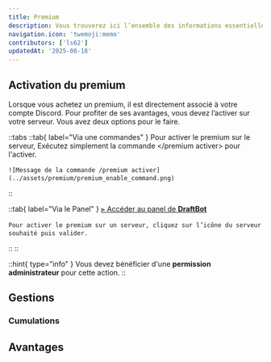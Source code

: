 ```yaml
---
title: Premium
description: Vous trouverez ici l’ensemble des informations essentielles sur le fonctionnement, la gestion et l'activation du premium de DraftBot.
navigation.icon: 'twemoji:memo'
contributors: ['ls62']
updatedAt: '2025-08-18'
---
```



## Activation du premium
Lorsque vous achetez un premium, il est directement associé à votre compte Discord. Pour profiter de ses avantages, vous devez l’activer sur votre serveur. Vous avez deux options pour le faire.

::tabs
  ::tab{ label="Via une commandes" }
    Pour activer le premium sur le serveur, Exécutez simplement la commande \</premium activer> pour l'activer.

    ![Message de la commande /premium activer](../assets/premium/premium_enable_command.png)
  ::

  ::tab{ label="Via le Panel" }
    [⫸ Accéder au panel de **DraftBot**](/dashboard/user/premium)

    Pour activer le premium sur un serveur, cliquez sur l’icône du serveur souhaité puis valider.
  ::
::

::hint{ type="info" }
  Vous devez bénéficier d'une **permission administrateur** pour cette action.
::

## Gestions

### Cumulations


## Avantages
##


